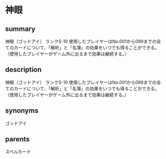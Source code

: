 # 神眼

## summary
神眼（ゴッドアイ）
ランクS-10
使用したプレイヤーはNo.001から099までの全てのカードについて、「解析」と「名簿」の効果をいつでも得ることができる。（使用したプレイヤーがゲーム外に出るまで効果は継続する。）
## description
神眼（ゴッドアイ）
ランクS-10
使用したプレイヤーはNo.001から099までの全てのカードについて、「解析」と「名簿」の効果をいつでも得ることができる。（使用したプレイヤーがゲーム外に出るまで効果は継続する。）
## synonyms
ゴッドアイ
## parents
スペルカード

